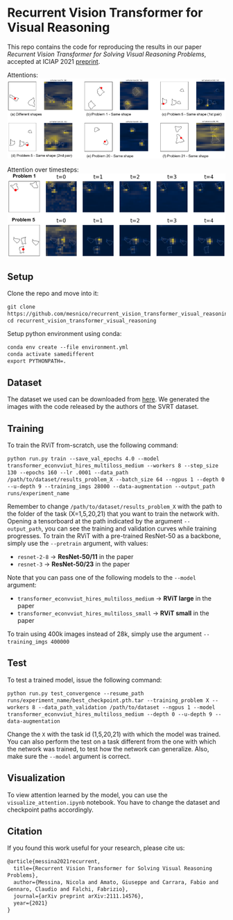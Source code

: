 # Recurrent Vision Transformer for Visual Reasoning

This repo contains the code for reproducing the results in our paper *Recurrent Vision Transformer for Solving Visual Reasoning Problems*, accepted at ICIAP 2021 [preprint](https://arxiv.org/abs/2111.14576).

Attentions:
<img alt="Attention Visualization" src="figures/attentions.png">

Attention over timesteps:
<img alt="Attention Visualization" src="figures/timesteps.png">

## Setup
Clone the repo and move into it:
```
git clone https://github.com/mesnico/recurrent_vision_transformer_visual_reasoning
cd recurrent_vision_transformer_visual_reasoning
```

Setup python environment using conda:
```
conda env create --file environment.yml
conda activate samedifferent
export PYTHONPATH=.
```

## Dataset
The dataset we used can be downloaded from [here](https://drive.google.com/drive/folders/1sseFn00q2PBbn1r_qTFnHv-4VCTgwnYQ?usp=sharing).
We generated the images with the code released by the authors of the SVRT dataset.

## Training
To train the RViT from-scratch, use the following command:
```
python run.py train --save_val_epochs 4.0 --model transformer_econvviut_hires_multiloss_medium --workers 8 --step_size 130 --epochs 160 --lr .0001 --data_path /path/to/dataset/results_problem_X --batch_size 64 --ngpus 1 --depth 0 --u-depth 9 --training_imgs 28000 --data-augmentation --output_path runs/experiment_name
```
Remember to change `/path/to/dataset/results_problem_X` with the path to the folder of the task (X=1,5,20,21) that you want to train the network with.
Opening a tensorboard at the path indicated by the argument `--output_path`, you can see the training and validation curves while training progresses.
To train the RViT with a pre-trained ResNet-50 as a backbone, simply use the `--pretrain` argument, with values:
- `resnet-2-8` &rarr; **ResNet-50/11** in the paper
- `resnet-3` &rarr; **ResNet-50/23** in the paper

Note that you can pass one of the following models to the `--model` argument:

- `transformer_econvviut_hires_multiloss_medium`  &rarr; **RViT large** in the paper
- `transformer_econvviut_hires_multiloss_small`  &rarr; **RViT small** in the paper

To train using 400k images instead of 28k, simply use the argument `--training_imgs 400000`

## Test
To test a trained model, issue the following command:
```
python run.py test_convergence --resume_path runs/experiment_name/best_checkpoint.pth.tar --training_problem X --workers 8 --data_path_validation /path/to/dataset --ngpus 1 --model transformer_econvviut_hires_multiloss_medium --depth 0 --u-depth 9 --data-augmentation
```
Change the `X` with the task id (1,5,20,21) with which the model was trained. You can also perform the test on a task different from the one with which the network was trained, to test how the network can generalize.
Also, make sure the `--model` argument is correct.

## Visualization
To view attention learned by the model, you can use the `visualize_attention.ipynb` notebook. You have to change the dataset and checkpoint paths accordingly.

## Citation
If you found this work useful for your research, please cite us:

    @article{messina2021recurrent,
      title={Recurrent Vision Transformer for Solving Visual Reasoning Problems},
      author={Messina, Nicola and Amato, Giuseppe and Carrara, Fabio and Gennaro, Claudio and Falchi, Fabrizio},
      journal={arXiv preprint arXiv:2111.14576},
      year={2021}
    }
